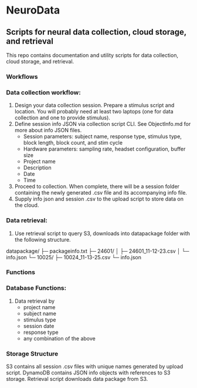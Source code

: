 # NeuroData
## Scripts for neural data collection, cloud storage, and retrieval
This repo contains documentation and utility scripts for data collection, cloud storage, and retrieval.

### **Workflows**

### Data collection workflow:
1. Design your data collection session. Prepare a stimulus script and location. You will probably need at least two laptops (one for data collection and one to provide stimulus).
2. Define session info JSON via collection script CLI. See ObjectInfo.md for more about info JSON files.
    - Session parameters: subject name, response type, stimulus type, block length, block count, and stim cycle
    - Hardware parameters: sampling rate, headset configuration, buffer size
    - Project name
    - Description
    - Date
    - Time
3. Proceed to collection. When complete, there will be a session folder containing the newly generated .csv file and its accompanying info file.
4. Supply info json and session .csv to the upload script to store data on the cloud.

### Data retrieval:
1. Use retrieval script to query S3, downloads into datapackage folder with the following structure.

datapackage/
    ├─ packageinfo.txt
    ├─ 24601/
    │  ├─ 24601_11-12-23.csv
    │  └─ info.json
    └─ 10025/
       ├─ 10024_11-13-25.csv
       └─ info.json

### **Functions**

### Database Functions:
1. Data retrieval by
    - project name
    - subject name
    - stimulus type
    - session date
    - response type
    - any combination of the above

### Storage Structure
S3 contains all session .csv files with unique names generated by upload script.
DynamoDB contains JSON info objects with references to S3 storage.
Retrieval script downloads data package from S3.
